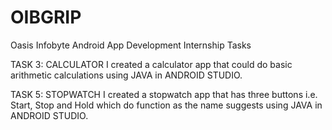 # OIBGRIP
Oasis Infobyte Android App Development Internship Tasks

TASK 3: CALCULATOR
I created a calculator app that could do basic arithmetic calculations using JAVA in ANDROID STUDIO.

TASK 5: STOPWATCH
I created a stopwatch app that has three buttons i.e. Start, Stop and Hold which do function as the name suggests using JAVA in ANDROID STUDIO.
